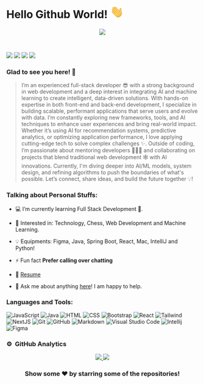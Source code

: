 # Hello Github World! <img src="https://github.com/Shubham20015/Shubham20015/blob/main/assets/hello.gif" width="35"></h2>

<p align="center">
<img align="center" src="https://images.squarespace-cdn.com/content/v1/5e5ae71a84c054209740dee2/1599154214047-CKM89ZQMQTQBBUNCBYI3/090320_Final.gif" width="270">
</p>
<br>

[<img src="https://img.shields.io/badge/linkedin-%230077B5.svg?&style=for-the-badge&logo=linkedin&logoColor=white" />](https://www.linkedin.com/in/jain-shubhamdev)
[<img src = "https://img.shields.io/badge/instagram-%23E4405F.svg?&style=for-the-badge&logo=instagram&logoColor=white">](https://www.instagram.com/iamsj_20/)
[<img src = "https://img.shields.io/badge/facebook-%231877F2.svg?&style=for-the-badge&logo=facebook&logoColor=white">](https://www.facebook.com/profile.php?id=100008496467992)
[<img src = "https://img.shields.io/badge/-mail_me-blue?style=for-the-badge&logo=Gmail&logoColor=white">](mailto:shubham_jain20@outlook.com)

### Glad to see you here! 🤩 &nbsp;

> I’m an experienced full-stack developer 😎 with a strong background in web development and a deep interest in integrating AI and machine learning to create intelligent, data-driven solutions. With hands-on expertise in both front-end and back-end development, I specialize in building scalable, performant applications that serve users and evolve with data. I’m constantly exploring new frameworks, tools, and AI techniques to enhance user experiences and bring real-world impact. Whether it’s using AI for recommendation systems, predictive analytics, or optimizing application performance, I love applying cutting-edge tech to solve complex challenges ✨. Outside of coding, I’m passionate about mentoring developers 👨🏻‍💻 and collaborating on projects that blend traditional web development 🕸️ with AI innovations. Currently, I'm diving deeper into AI/ML models, system design, and refining algorithms to push the boundaries of what's possible. Let’s connect, share ideas, and build the future together 💡!

### Talking about Personal Stuffs:

- 💻 I’m currently learning Full Stack Development 🚀.

- 🧩 Interested in: Technology, Chess, Web Development and Machine Learning.

- 💡 Equipments: Figma, Java, Spring Boot, React, Mac, IntelliJ and Python!

- ⚡ Fun fact **Prefer calling over chatting**

- 📝 [Resume](https://github.com/Shubham20015/Shubham20015/blob/main/assets/Shubham_CV.pdf)

- 💬 Ask me about anything [here](https://github.com/Shubham20015/Shubham20015/issues/1)! I am happy to help.

### Languages and Tools:

![JavaScript](https://img.shields.io/badge/-JavaScript-333333?style=flat&logo=javascript) ![Java](https://img.shields.io/badge/-Java-333333?style=flat&logo=Java&logoColor=E32C2D) ![HTML](https://img.shields.io/badge/-HTML-333333?style=flat&logo=HTML5) ![CSS](https://img.shields.io/badge/-CSS-333333?style=flat&logo=CSS3&logoColor=1572B6) ![Bootstrap](https://img.shields.io/badge/-Bootstrap-333333?style=flat&logo=bootstrap&logoColor=563D7C) ![React](https://img.shields.io/badge/-React-333333?style=flat&logo=react)  ![Tailwind](https://img.shields.io/badge/-Tailwind-333333?style=flat&logo=tailwindcss&logoColor=4dc0b5) ![NextJS](https://img.shields.io/badge/-NextJS-333333?style=flat&logo=Next.js&logoColor=ffff) ![Git](https://img.shields.io/badge/-Git-333333?style=flat&logo=git) ![GitHub](https://img.shields.io/badge/-GitHub-333333?style=flat&logo=github) ![Markdown](https://img.shields.io/badge/-Markdown-333333?style=flat&logo=markdown) ![Visual Studio Code](https://img.shields.io/badge/-Visual%20Studio%20Code-333333?style=flat&logo=visual-studio-code&logoColor=007ACC) ![Intellij](https://img.shields.io/badge/Intellij%22Idea-333333?logo=intellij-idea&style=flat) ![Figma](https://img.shields.io/badge/-Figma-333333?style=flat&logo=figma)

### ⚙️ &nbsp;GitHub Analytics

<p align="center">
<a href="https://github.com/Shubham20015">
  <img height="180em" src="https://github-readme-stats-eight-theta.vercel.app/api?username=Shubham20015&show_icons=true&theme=vue-dark&include_all_commits=true&count_private=true" />
  <img height="180em" src="https://github-readme-stats-eight-theta.vercel.app/api/top-langs/?username=Shubham20015&layout=compact&exclude_lang=java+Handlebars&theme=vue-dark" />
</a>
</p>

<div align="center">

### Show some ❤️ by starring some of the repositories!

</div>
